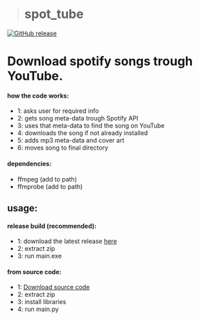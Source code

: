 > # spot_tube
[![GitHub release](https://img.shields.io/github/release/jasperaelvoet/spot_tube.svg?style=flat)](https://github.com/jasperaelvoet/spot_tube/releases)
# Download spotify songs trough YouTube.
#### how the code works:
* 1: asks user for required info
* 2: gets song meta-data trough Spotify API
* 3: uses that meta-data to find the song on YouTube
* 4: downloads the song if not already installed
* 5: adds mp3 meta-data and cover art
* 6: moves song to final directory
#### dependencies:
* ffmpeg (add to path)
* ffmprobe (add to path)
## usage:
#### release build (recommended):
* 1: download the latest release <a id="raw-url" href="https://github.com/jasperaelvoet/spot_tube/releases">here</a>
* 2: extract zip
* 3: run main.exe
#### from source code:
* 1: <a id="raw-url" href="https://github.com/jasperaelvoet/spot_tube/archive/refs/heads/master.zip">Download source code</a>
* 2: extract zip
* 3: install libraries
* 4: run main.py